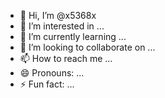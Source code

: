 - 👋 Hi, I’m @x5368x
- 👀 I’m interested in ...
- 🌱 I’m currently learning ...
- 💞️ I’m looking to collaborate on ...
- 📫 How to reach me ...
- 😄 Pronouns: ...
- ⚡ Fun fact: ...

<!---
x5368x/x5368x is a ✨ special ✨ repository because its `README.md` (this file) appears on your GitHub profile.
You can click the Preview link to take a look at your changes.
--->
